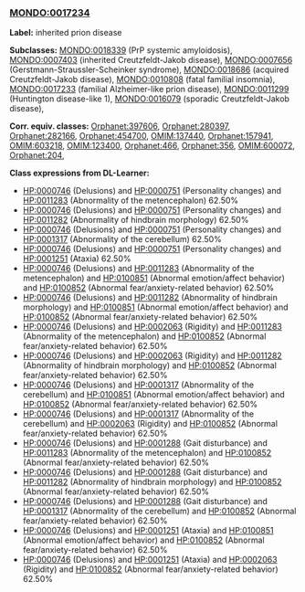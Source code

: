 
### [MONDO:0017234](http://purl.obolibrary.org/obo/MONDO_0017234)
**Label:** inherited prion disease

**Subclasses:** [MONDO:0018339](http://purl.obolibrary.org/obo/MONDO_0018339) (PrP systemic amyloidosis), [MONDO:0007403](http://purl.obolibrary.org/obo/MONDO_0007403) (inherited Creutzfeldt-Jakob disease), [MONDO:0007656](http://purl.obolibrary.org/obo/MONDO_0007656) (Gerstmann-Straussler-Scheinker syndrome), [MONDO:0018686](http://purl.obolibrary.org/obo/MONDO_0018686) (acquired Creutzfeldt-Jakob disease), [MONDO:0010808](http://purl.obolibrary.org/obo/MONDO_0010808) (fatal familial insomnia), [MONDO:0017233](http://purl.obolibrary.org/obo/MONDO_0017233) (familial Alzheimer-like prion disease), [MONDO:0011299](http://purl.obolibrary.org/obo/MONDO_0011299) (Huntington disease-like 1), [MONDO:0016079](http://purl.obolibrary.org/obo/MONDO_0016079) (sporadic Creutzfeldt-Jakob disease), 

**Corr. equiv. classes:** [Orphanet:397606](http://www.orpha.net/ORDO/Orphanet_397606), [Orphanet:280397](http://www.orpha.net/ORDO/Orphanet_280397), [Orphanet:282166](http://www.orpha.net/ORDO/Orphanet_282166), [Orphanet:454700](http://www.orpha.net/ORDO/Orphanet_454700), [OMIM:137440](http://purl.obolibrary.org/obo/OMIM_137440), [Orphanet:157941](http://www.orpha.net/ORDO/Orphanet_157941), [OMIM:603218](http://purl.obolibrary.org/obo/OMIM_603218), [OMIM:123400](http://purl.obolibrary.org/obo/OMIM_123400), [Orphanet:466](http://www.orpha.net/ORDO/Orphanet_466), [Orphanet:356](http://www.orpha.net/ORDO/Orphanet_356), [OMIM:600072](http://purl.obolibrary.org/obo/OMIM_600072), [Orphanet:204](http://www.orpha.net/ORDO/Orphanet_204), 

**Class expressions from DL-Learner:**

- [HP:0000746](http://purl.obolibrary.org/obo/HP_0000746) (Delusions) and [HP:0000751](http://purl.obolibrary.org/obo/HP_0000751) (Personality changes) and [HP:0011283](http://purl.obolibrary.org/obo/HP_0011283) (Abnormality of the metencephalon) 62.50%
- [HP:0000746](http://purl.obolibrary.org/obo/HP_0000746) (Delusions) and [HP:0000751](http://purl.obolibrary.org/obo/HP_0000751) (Personality changes) and [HP:0011282](http://purl.obolibrary.org/obo/HP_0011282) (Abnormality of hindbrain morphology) 62.50%
- [HP:0000746](http://purl.obolibrary.org/obo/HP_0000746) (Delusions) and [HP:0000751](http://purl.obolibrary.org/obo/HP_0000751) (Personality changes) and [HP:0001317](http://purl.obolibrary.org/obo/HP_0001317) (Abnormality of the cerebellum) 62.50%
- [HP:0000746](http://purl.obolibrary.org/obo/HP_0000746) (Delusions) and [HP:0000751](http://purl.obolibrary.org/obo/HP_0000751) (Personality changes) and [HP:0001251](http://purl.obolibrary.org/obo/HP_0001251) (Ataxia) 62.50%
- [HP:0000746](http://purl.obolibrary.org/obo/HP_0000746) (Delusions) and [HP:0011283](http://purl.obolibrary.org/obo/HP_0011283) (Abnormality of the metencephalon) and [HP:0100851](http://purl.obolibrary.org/obo/HP_0100851) (Abnormal emotion/affect behavior) and [HP:0100852](http://purl.obolibrary.org/obo/HP_0100852) (Abnormal fear/anxiety-related behavior) 62.50%
- [HP:0000746](http://purl.obolibrary.org/obo/HP_0000746) (Delusions) and [HP:0011282](http://purl.obolibrary.org/obo/HP_0011282) (Abnormality of hindbrain morphology) and [HP:0100851](http://purl.obolibrary.org/obo/HP_0100851) (Abnormal emotion/affect behavior) and [HP:0100852](http://purl.obolibrary.org/obo/HP_0100852) (Abnormal fear/anxiety-related behavior) 62.50%
- [HP:0000746](http://purl.obolibrary.org/obo/HP_0000746) (Delusions) and [HP:0002063](http://purl.obolibrary.org/obo/HP_0002063) (Rigidity) and [HP:0011283](http://purl.obolibrary.org/obo/HP_0011283) (Abnormality of the metencephalon) and [HP:0100852](http://purl.obolibrary.org/obo/HP_0100852) (Abnormal fear/anxiety-related behavior) 62.50%
- [HP:0000746](http://purl.obolibrary.org/obo/HP_0000746) (Delusions) and [HP:0002063](http://purl.obolibrary.org/obo/HP_0002063) (Rigidity) and [HP:0011282](http://purl.obolibrary.org/obo/HP_0011282) (Abnormality of hindbrain morphology) and [HP:0100852](http://purl.obolibrary.org/obo/HP_0100852) (Abnormal fear/anxiety-related behavior) 62.50%
- [HP:0000746](http://purl.obolibrary.org/obo/HP_0000746) (Delusions) and [HP:0001317](http://purl.obolibrary.org/obo/HP_0001317) (Abnormality of the cerebellum) and [HP:0100851](http://purl.obolibrary.org/obo/HP_0100851) (Abnormal emotion/affect behavior) and [HP:0100852](http://purl.obolibrary.org/obo/HP_0100852) (Abnormal fear/anxiety-related behavior) 62.50%
- [HP:0000746](http://purl.obolibrary.org/obo/HP_0000746) (Delusions) and [HP:0001317](http://purl.obolibrary.org/obo/HP_0001317) (Abnormality of the cerebellum) and [HP:0002063](http://purl.obolibrary.org/obo/HP_0002063) (Rigidity) and [HP:0100852](http://purl.obolibrary.org/obo/HP_0100852) (Abnormal fear/anxiety-related behavior) 62.50%
- [HP:0000746](http://purl.obolibrary.org/obo/HP_0000746) (Delusions) and [HP:0001288](http://purl.obolibrary.org/obo/HP_0001288) (Gait disturbance) and [HP:0011283](http://purl.obolibrary.org/obo/HP_0011283) (Abnormality of the metencephalon) and [HP:0100852](http://purl.obolibrary.org/obo/HP_0100852) (Abnormal fear/anxiety-related behavior) 62.50%
- [HP:0000746](http://purl.obolibrary.org/obo/HP_0000746) (Delusions) and [HP:0001288](http://purl.obolibrary.org/obo/HP_0001288) (Gait disturbance) and [HP:0011282](http://purl.obolibrary.org/obo/HP_0011282) (Abnormality of hindbrain morphology) and [HP:0100852](http://purl.obolibrary.org/obo/HP_0100852) (Abnormal fear/anxiety-related behavior) 62.50%
- [HP:0000746](http://purl.obolibrary.org/obo/HP_0000746) (Delusions) and [HP:0001288](http://purl.obolibrary.org/obo/HP_0001288) (Gait disturbance) and [HP:0001317](http://purl.obolibrary.org/obo/HP_0001317) (Abnormality of the cerebellum) and [HP:0100852](http://purl.obolibrary.org/obo/HP_0100852) (Abnormal fear/anxiety-related behavior) 62.50%
- [HP:0000746](http://purl.obolibrary.org/obo/HP_0000746) (Delusions) and [HP:0001251](http://purl.obolibrary.org/obo/HP_0001251) (Ataxia) and [HP:0100851](http://purl.obolibrary.org/obo/HP_0100851) (Abnormal emotion/affect behavior) and [HP:0100852](http://purl.obolibrary.org/obo/HP_0100852) (Abnormal fear/anxiety-related behavior) 62.50%
- [HP:0000746](http://purl.obolibrary.org/obo/HP_0000746) (Delusions) and [HP:0001251](http://purl.obolibrary.org/obo/HP_0001251) (Ataxia) and [HP:0002063](http://purl.obolibrary.org/obo/HP_0002063) (Rigidity) and [HP:0100852](http://purl.obolibrary.org/obo/HP_0100852) (Abnormal fear/anxiety-related behavior) 62.50%


